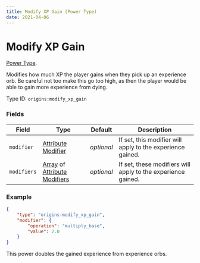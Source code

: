 ```yaml
---
title: Modify XP Gain (Power Type)
date: 2021-04-06
---
```

# Modify XP Gain

[Power Type](../power_types.md).

Modifies how much XP the player gains when they pick up an experience orb. Be careful not too make this go too high, as then the player would be able to gain more experience from dying.

Type ID: `origins:modify_xp_gain`

### Fields

Field  | Type | Default | Description
-------|------|---------|-------------
`modifier` | [Attribute Modifier](../data_types/attribute_modifier.md) | _optional_ | If set, this modifier will apply to the experience gained.
`modifiers` | [Array](../data_types/array.md) of [Attribute Modifiers](../data_types/attribute_modifier.md) | _optional_ | If set, these modifiers will apply to the experience gained.


### Example
```json
{
    "type": "origins:modify_xp_gain",
    "modifier": {
        "operation": "multiply_base",
        "value": 2.0
    }
}
```
This power doubles the gained experience from experience orbs.